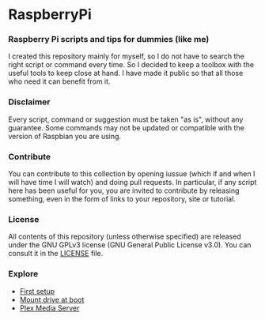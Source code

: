 # RaspberryPi
### Raspberry Pi scripts and tips for dummies (like me)

I created this repository mainly for myself, so I do not have to search the right script or command every time. So I decided to keep a toolbox with the useful tools to keep close at hand.
I have made it public so that all those who need it can benefit from it.

### Disclaimer
Every script, command or suggestion must be taken "as is", without any guarantee. Some commands may not be updated or compatible with the version of Raspbian you are using.

### Contribute
You can contribute to this collection by opening iussue (which if and when I will have time I will watch) and doing pull requests.
In particular, if any script here has been useful for you, you are invited to contribute by releasing something, even in the form of links to your repository, site or tutorial.

### License
All contents of this repository (unless otherwise specified) are released under the GNU GPLv3 license (GNU General Public License v3.0). You can consult it in the [LICENSE](LICENSE) file.

### Explore
* [First setup](first-setup)
* [Mount drive at boot](mount-drive-at-boot)
* [Plex Media Server](plexmediaserver)
